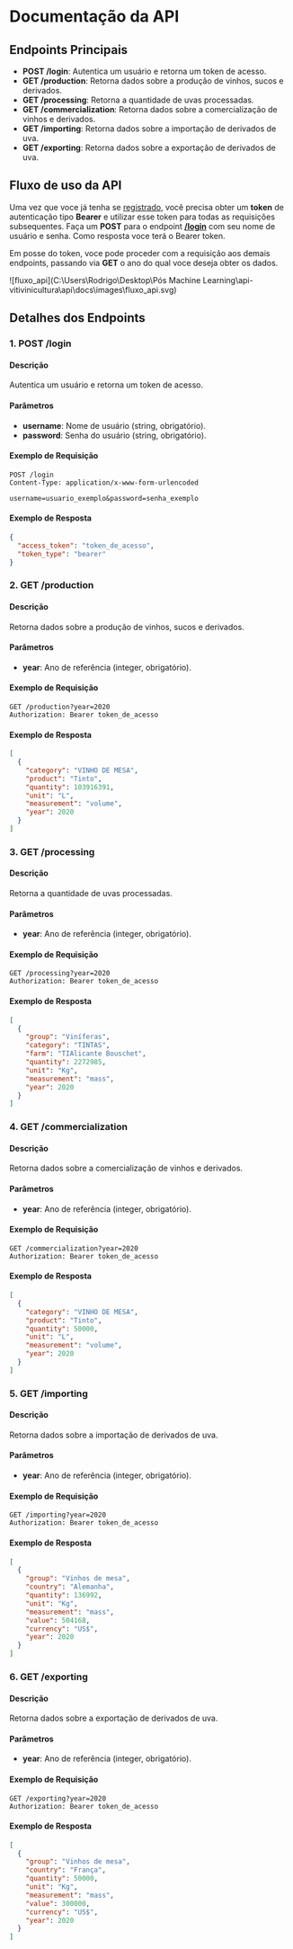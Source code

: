 # Documentação da API

## Endpoints Principais

- **POST /login**: Autentica um usuário e retorna um token de acesso.
- **GET /production**: Retorna dados sobre a produção de vinhos, sucos e derivados.
- **GET /processing**: Retorna a quantidade de uvas processadas.
- **GET /commercialization**: Retorna dados sobre a comercialização de vinhos e derivados.
- **GET /importing**: Retorna dados sobre a importação de derivados de uva.
- **GET /exporting**: Retorna dados sobre a exportação de derivados de uva.



## Fluxo de uso da API

Uma vez que voce já tenha se [registrado](/registration), você precisa obter um **token** de autenticação tipo **Bearer** e utilizar esse token para todas as requisições subsequentes. Faça um **POST** para o endpoint **<u>/login</u>** com seu nome de usuário e senha. Como resposta voce terá o Bearer token.

Em posse do token, voce pode proceder com a requisição aos demais endpoints, passando via **GET** o ano do qual voce deseja obter os dados.

![fluxo_api](C:\Users\Rodrigo\Desktop\Pós Machine Learning\api-vitivinicultura\api\docs\images\fluxo_api.svg)



## Detalhes dos Endpoints

### 1. POST /login

#### Descrição
Autentica um usuário e retorna um token de acesso.

#### Parâmetros
- **username**: Nome de usuário (string, obrigatório).
- **password**: Senha do usuário (string, obrigatório).

#### Exemplo de Requisição
```http
POST /login
Content-Type: application/x-www-form-urlencoded

username=usuario_exemplo&password=senha_exemplo
```

#### Exemplo de Resposta
```json
{
  "access_token": "token_de_acesso",
  "token_type": "bearer"
}
```

### 2. GET /production
#### Descrição
Retorna dados sobre a produção de vinhos, sucos e derivados.

#### Parâmetros
- **year**: Ano de referência (integer, obrigatório).

#### Exemplo de Requisição
```http
GET /production?year=2020
Authorization: Bearer token_de_acesso
```

#### Exemplo de Resposta
```json
[
  {
    "category": "VINHO DE MESA",
    "product": "Tinto",
    "quantity": 103916391,
    "unit": "L",
    "measurement": "volume",
    "year": 2020
  }
]
```

### 3. GET /processing
#### Descrição
Retorna a quantidade de uvas processadas.

#### Parâmetros
- **year**: Ano de referência (integer, obrigatório).

#### Exemplo de Requisição
```http
GET /processing?year=2020
Authorization: Bearer token_de_acesso
```

#### Exemplo de Resposta
```json
[
  {
    "group": "Viníferas",
    "category": "TINTAS",
    "farm": "TIAlicante Bouschet",
    "quantity": 2272985,
    "unit": "Kg",
    "measurement": "mass",
    "year": 2020
  }
]
```

### 4. GET /commercialization
#### Descrição
Retorna dados sobre a comercialização de vinhos e derivados.

#### Parâmetros
- **year**: Ano de referência (integer, obrigatório).

#### Exemplo de Requisição
```http
GET /commercialization?year=2020
Authorization: Bearer token_de_acesso
```

#### Exemplo de Resposta
```json
[
  {
    "category": "VINHO DE MESA",
    "product": "Tinto",
    "quantity": 50000,
    "unit": "L",
    "measurement": "volume",
    "year": 2020
  }
]
```

### 5. GET /importing
#### Descrição
Retorna dados sobre a importação de derivados de uva.

#### Parâmetros
- **year**: Ano de referência (integer, obrigatório).

#### Exemplo de Requisição
```http
GET /importing?year=2020
Authorization: Bearer token_de_acesso
```

#### Exemplo de Resposta
```json
[
  {
    "group": "Vinhos de mesa",
    "country": "Alemanha",
    "quantity": 136992,
    "unit": "Kg",
    "measurement": "mass",
    "value": 504168,
    "currency": "US$",
    "year": 2020
  }
]
```

### 6. GET /exporting
#### Descrição
Retorna dados sobre a exportação de derivados de uva.

#### Parâmetros
- **year**: Ano de referência (integer, obrigatório).

#### Exemplo de Requisição
```http
GET /exporting?year=2020
Authorization: Bearer token_de_acesso
```

#### Exemplo de Resposta
```json
[
  {
    "group": "Vinhos de mesa",
    "country": "França",
    "quantity": 50000,
    "unit": "Kg",
    "measurement": "mass",
    "value": 300000,
    "currency": "US$",
    "year": 2020
  }
]

```
